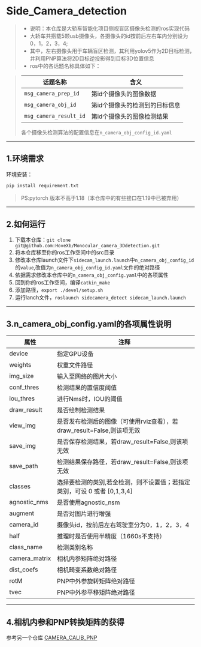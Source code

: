 # Side_Camera_detection
>* 说明：本仓库是大轿车智能化项目侧视盲区摄像头检测的ros实现代码
>* 大轿车共搭载5颗usb摄像头，各摄像头的id按前后左右车内分别设为0，1，2，3，4;
>* 其中，左右摄像头用于车辆盲区检测，其利用yolov5作为2D目标检测，并利用PNP算法将2D目标逆投影得到目标3D位置信息
>* ros中的各话题名称具体如下：

>|话题名称|含义|
>|---|----|
>|`msg_camera_prep_id`|第id个摄像头的图像数据|
>|`msg_camera_obj_id`|第id个摄像头的检测到的目标信息|
>|`msg_camera_result_id`|第id个摄像头的图像检测结果|
>各个摄像头检测算法的配置信息在`n_camera_obj_config_id.yaml`
***
## 1.环境需求
环境安装：
```python
pip install requirement.txt
```
> PS:pytorch 版本不高于1.18（本仓库中的有些接口在1.19中已被弃用）
*** 

## 2.如何运行
1. 下载本仓库：`git clone git@github.com:HoveXb/Monocular_camera_3Ddetection.git`
2. 将本仓库移至你的ros工作空间中的src目录
3. 修改本仓库launch文件下`sidecam_launch.launch`中`n_camera_obj_config_id`的`value`,改值为`n_camera_obj_config_id.yaml`文件的绝对路径
4. 依据需求修改本仓库中的`n_camera_obj_config.yaml`中的各项属性
5. 回到你的ros工作空间，编译`catkin_make`
6. 添加路径，`export ./devel/setup.sh`
7. 运行lanch文件，`roslaunch sidecamera_detect sidecam_launch.launch`
***
## 3.n_camera_obj_config.yaml的各项属性说明
| 属性          | 注释                                                                     |
| ------------- | ------------------------------------------------------------------------ |
| device        | 指定GPU设备                                                              |
| weights       | 权重文件路径                                                             |
| img_size      | 输入至网络的图片大小                                                     |
| conf_thres    | 检测结果的置信度阈值                                                     |
| iou_thres     | 进行Nms时，IOU的阈值                                                     |
| draw_result   | 是否绘制检测结果                                                         |
| view_img      | 是否发布检测后的图像（可使用rviz查看），若draw_result=False,则该项无效   |
| save_img      | 是否保存检测结果，若draw_result=False,则该项无效                         |
| save_path     | 检测结果保存路径，若draw_result=False,则该项无效                         |
| classes       | 选择要检测的类别,若全检测，则不设置值；若指定类别，可设 0 或者 [0,1,3,4] |
| agnostic_nms  | 是否使用agnostic_nsm                                                     |
| augment       | 是否对图片进行增强                                                       |
| camera_id     | 摄像头id，按前后左右驾驶室分为0，1，2，3，4                              |
| half          | 推理时是否使用半精度（1660s不支持）                                      |
| class_name    | 检测类别名称                                                             |
| camera_matrix | 相机内参矩阵绝对路径                                                     |
| dist_coefs    | 相机畸变系数绝对路径                                                     |
| rotM          | PNP中外参旋转矩阵绝对路径                                                |
| tvec          | PNP中外参平移矩阵绝对路径                                                |
*** 

## 4.相机内参和PNP转换矩阵的获得
参考另一个仓库
[CAMERA_CALIB_PNP](https://github.com/HoveXb/CAMERA_CALIB_PNP)
